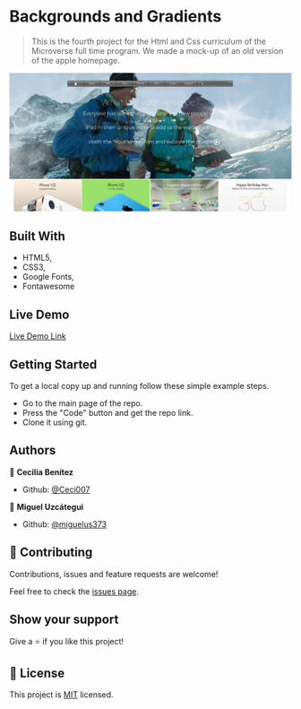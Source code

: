 # Backgrounds and Gradients

> This is the fourth project for the Html and Css curriculum of the Microverse full time program. We made a mock-up of an old version of the apple homepage.

![screenshot](./page-screenshot.jpg)


## Built With

- HTML5,
- CSS3,
- Google Fonts,
- Fontawesome

## Live Demo

[Live Demo Link](https://rawcdn.githack.com/Ceci007/Backgrounds-and-Gradients/f89db3622dd4a193da2092d631253e8fe91f78a4/index.html)


## Getting Started

To get a local copy up and running follow these simple example steps.

- Go to the main page of the repo.
- Press the "Code" button and get the repo link.
- Clone it using git.


## Authors

👤 **Cecilia Benítez**

- Github: [@Ceci007](https://github.com/Ceci007)

👤 **Miguel Uzcátegui**

- Github: [@miguelus373](https://github.com/miguelus373)


## 🤝 Contributing

Contributions, issues and feature requests are welcome!

Feel free to check the [issues page](https://github.com/Miguelus373/TNYT-Article/issues).


## Show your support

Give a ⭐️ if you like this project!


## 📝 License

This project is [MIT](lic.url) licensed.
